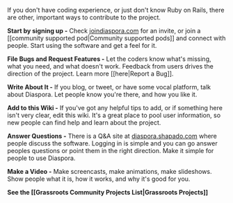 If you don't have coding experience, or just don't know Ruby on Rails, there are other, important ways to contribute to the project.

**Start by signing up -** Check [joindiaspora.com](http://www.joindiaspora.com) for an invite, or join a [[community supported pod|Community supported pods]] and connect with people. Start using the software and get a feel for it.

**File Bugs and Request Features -** Let the coders know what's missing, what you need, and what doesn't work. Feedback from users drives the direction of the project. Learn more [[here|Report a Bug]].

**Write About It -** If you blog, or tweet, or have some vocal platform, talk about Diaspora. Let people know you're there, and how you like it.

**Add to this Wiki -** If you've got any helpful tips to add, or if something here isn't very clear, edit this wiki. It's a great place to pool user information, so new people can find help and learn about the project.

**Answer Questions -** There is a Q&A site at [diaspora.shapado.com](http://diaspora.shapado.com) where people discuss the software. Logging in is simple and you can go answer peoples questions or point them in the right direction. Make it simple for people to use Diaspora.

**Make a Video -** Make screencasts, make animations, make slideshows. Show people what it is, how it works, and why it's good for you.  
  
**See the [[Grassroots Community Projects List|Grassroots Projects]]**  